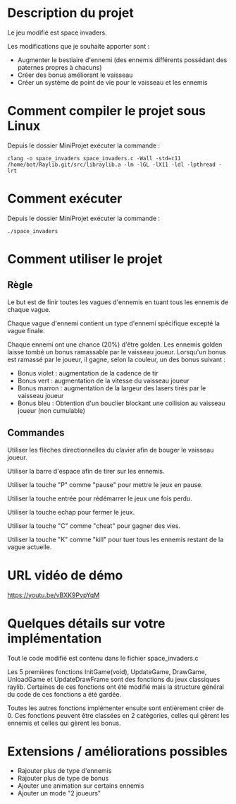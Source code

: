 # Description du projet

Le jeu modifié est space invaders.

Les modifications que je souhaite apporter sont :
- Augmenter le bestiaire d'ennemi (des ennemis différents possédant des paternes propres à chacuns)
- Créer des bonus améliorant le vaisseau
- Créer un système de point de vie pour le vaisseau et les ennemis

# Comment compiler le projet sous Linux

Depuis le dossier MiniProjet exécuter la commande :

```
clang -o space_invaders space_invaders.c -Wall -std=c11 /home/bot/Raylib.git/src/libraylib.a -lm -lGL -lX11 -ldl -lpthread -lrt
```

# Comment exécuter

Depuis le dossier MiniProjet exécuter la commande :

```
./space_invaders
```

# Comment utiliser le projet

## Règle

Le but est de finir toutes les vagues d'ennemis en tuant tous les ennemis de chaque vague.

Chaque vague d'ennemi contient un type d'ennemi spécifique excepté la vague finale.

Chaque ennemi ont une chance (20%) d'être golden.
Les ennemis golden laisse tombé un bonus ramassable par le vaisseau joueur.
Lorsqu'un bonus est ramassé par le joueur, il gagne, selon la couleur, un des bonus suivant :
- Bonus violet : augmentation de la cadence de tir
- Bonus vert : augmentation de la vitesse du vaisseau joueur
- Bonus marron : augmentation de la largeur des lasers tirés par le vaisseau joueur
- Bonus bleu : Obtention d'un bouclier blockant une collision au vaisseau joueur (non cumulable)

## Commandes

Utiliser les flèches directionnelles du clavier afin de bouger le vaisseau joueur.

Utiliser la barre d'espace afin de tirer sur les ennemis.

Utiliser la touche "P" comme "pause" pour mettre le jeux en pause.

Utiliser la touche entrée pour rédémarrer le jeux une fois perdu.

Utiliser la touche echap pour fermer le jeux.

Utiliser la touche "C" comme "cheat" pour gagner des vies.

Utiliser la touche "K" comme "kill" pour tuer tous les ennemis restant de la vague actuelle.

# URL vidéo de démo

https://youtu.be/vBXK9PvpYqM

# Quelques détails sur votre implémentation

Tout le code modifié est contenu dans le fichier space_invaders.c

Les 5 premières fonctions InitGame(void), UpdateGame, DrawGame, UnloadGame et UpdateDrawFrame sont des fonctions du jeux classiques raylib. Certaines de ces fonctions ont été modifié mais la structure général du code de ces fonctions a été gardée.

Toutes les autres fonctions implémenter ensuite sont entièrement créer de 0. Ces fonctions peuvent être classées en 2 catégories, celles qui gèrent les ennemis et celles qui gèrent les bonus.

# Extensions / améliorations possibles

- Rajouter plus de type d'ennemis
- Rajouter plus de type de bonus
- Ajouter une animation sur certains ennemis
- Ajouter un mode "2 joueurs"